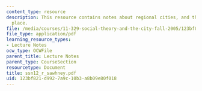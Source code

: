 ```yaml
---
content_type: resource
description: This resource contains notes about regional cities, and the limit of
  place.
file: /media/courses/11-329-social-theory-and-the-city-fall-2005/123bf821d9927a9c10b3a8b09e80f018_ssn12_r_sawhney.pdf
file_type: application/pdf
learning_resource_types:
- Lecture Notes
ocw_type: OCWFile
parent_title: Lecture Notes
parent_type: CourseSection
resourcetype: Document
title: ssn12_r_sawhney.pdf
uid: 123bf821-d992-7a9c-10b3-a8b09e80f018
---
```

